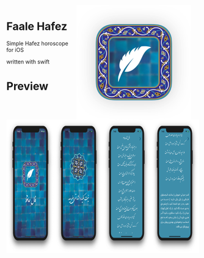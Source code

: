 <img src="preview_icon.png" width="300" align="right" hspace="20" />

# Faale Hafez

Simple Hafez horoscope for iOS

written with swift

# Preview

<p align="center">
<img src="preview_screenshots.png" height="350"/>

